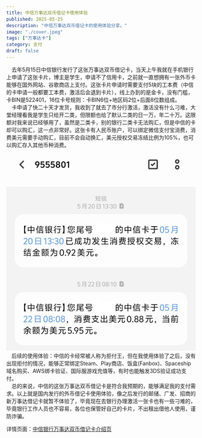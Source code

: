 ```yaml
---
title: 中信万事达双币借记卡使用体验
published: 2025-05-25
description: "中信万事达双币借记卡的使用体验分享。"
image: "./cover.jpeg"
tags: ["万事达卡"]
category: 支付
draft: false
---
```


&ensp;&ensp;去年5月15日中信银行发行了这张万事达双币借记卡，当天上午我就在手机银行上申请了这张卡片，博主是学生，申请不了信用卡，之前就一直想拥有一张外币卡能够在国外网站、谷歌商店上支付。这张卡片申请时需要支付5块的工本费（中信的卡申请一般都要工本费，激活后会退到卡片），线上办到的是金卡，没有门槛，卡BIN是522401，16位卡号规则：卡BIN6位+地区码2位+后面8位数组成。<br>
&ensp;&ensp;卡申请了快二十天才发货，我收到了就去了市分行激活，激活没有什么刁难，大堂经理看我是学生只给开二类，但限额也给了默认二类的日一万，年二十万。这限额对我来说已经够用了，虽然是二类卡，别的银行二类卡无法购汇，但是中信的卡却可以购汇，这一点非常好。这张卡有人民币账户，可以绑定微信支付宝消费，消费美元需要手动购汇，目前不会自动换汇，美元授权交易冻结比例为105%，也可以购汇存入其他币种消费。<br>
![pic](./01.jpg "图片")
&ensp;&ensp;后续的使用体验：中信的卡经常被人称为拒付王，但在我使用体验了之后，没有出现拒付的情况，能够正常绑定Steam、Play商店、饭盒(Fanbox)、Spaceship域名购买、AWS绑卡验证、国际服游戏充值等，有时也能触发3DS验证成功支付。<br>
&ensp;&ensp;总的来说，中信的这张万事达双币借记卡是符合我预期的，能够满足我的支付需求。以上就是国内发行的外币借记卡使用体验，像之后发行的邮储、广发、招商的新万事达借记卡就暂不体验了，毕竟现在去银行办理激活一张卡也有一些刁难的，毕竟银行工作人员也不容易，各位也保管好自己的卡片，不出租出借他人使用，谨防诈骗。

详情页面：[中信银行万事达双币借记卡介绍页](https://wap.bank.ecitic.com/NMBFOServer/MobileBankWeb/?index=SmartCube.PageNoHeader&pageId=5251)
